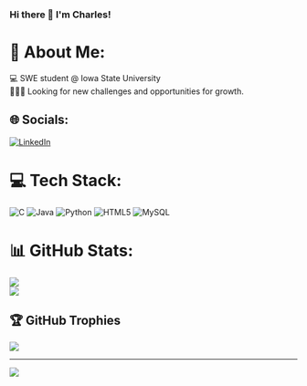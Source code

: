 ### Hi there 👋 I'm Charles!
# 💫 About Me:
💻 SWE student @ Iowa State University <br>👨🏼‍💻 Looking for new challenges and opportunities for growth.


## 🌐 Socials:
[![LinkedIn](https://img.shields.io/badge/LinkedIn-%230077B5.svg?logo=linkedin&logoColor=white)](https://linkedin.com/in/https://www.linkedin.com/in/charles-arroyo-8ab682251/) 

# 💻 Tech Stack:
![C](https://img.shields.io/badge/c-%2300599C.svg?style=plastic&logo=c&logoColor=white) ![Java](https://img.shields.io/badge/java-%23ED8B00.svg?style=plastic&logo=openjdk&logoColor=white) ![Python](https://img.shields.io/badge/python-3670A0?style=plastic&logo=python&logoColor=ffdd54) ![HTML5](https://img.shields.io/badge/html5-%23E34F26.svg?style=plastic&logo=html5&logoColor=white) ![MySQL](https://img.shields.io/badge/mysql-%2300000f.svg?style=plastic&logo=mysql&logoColor=white)
# 📊 GitHub Stats:
<!--[](https://github-readme-stats.vercel.app/api?username=charles-arroyo&theme=gotham&hide_border=true&include_all_commits=false&count_private=false)<br/> -->
![](https://github-readme-streak-stats.herokuapp.com/?user=charles-arroyo&theme=gotham&hide_border=true)<br/>
![](https://github-readme-stats.vercel.app/api/top-langs/?username=charles-arroyo&theme=gotham&hide_border=true&include_all_commits=false&count_private=false&layout=compact)

## 🏆 GitHub Trophies
![](https://github-profile-trophy.vercel.app/?username=charles-arroyo&theme=apprentice&no-frame=true&no-bg=true&margin-w=4)

---
[![](https://visitcount.itsvg.in/api?id=charles-arroyo&icon=0&color=0)](https://visitcount.itsvg.in)

<!-- Proudly created with GPRM ( https://gprm.itsvg.in ) -->
